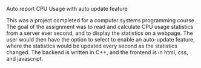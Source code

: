 Auto report CPU Usage with auto update feature

This was a project completed for a computer systems programming course. The goal of the assignment was to read and calculate CPU usage statistics from a server ever second, and to display the statistics on a webpage. The user would then have the option to select to enable an auto-update feature, where the statistics would be updated every second as the statistics changed. The backend is written in C++, and the frontend is in html, css, and javascript.
